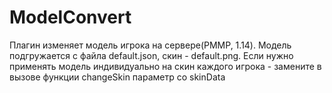 # ModelConvert
Плагин изменяет модель игрока на сервере(PMMP, 1.14). Модель подгружается с файла default.json, скин - default.png. Если нужно применять модель индивидуально на скин каждого игрока - замените в вызове функции changeSkin параметр со skinData
